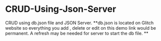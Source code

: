 # CRUD-Using-Json-Server
CRUD using db.json file and JSON Server. **db.json is located on Glitch website so everything you add , delete or edit on this demo link would be permanent. A refresh may be needed for server to start the db file. **

